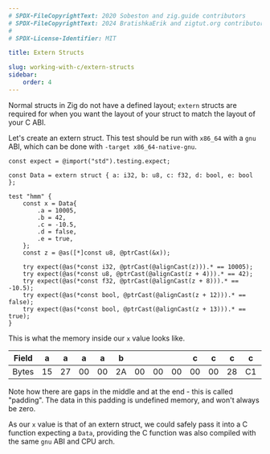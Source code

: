 ```yaml
---
# SPDX-FileCopyrightText: 2020 Sobeston and zig.guide contributors
# SPDX-FileCopyrightText: 2024 BratishkaErik and zigtut.org contributors
#
# SPDX-License-Identifier: MIT

title: Extern Structs

slug: working-with-c/extern-structs
sidebar:
    order: 4
---
```


Normal structs in Zig do not have a defined layout; `extern` structs are
required for when you want the layout of your struct to match the layout of your
C ABI.

Let's create an extern struct. This test should be run with `x86_64` with a
`gnu` ABI, which can be done with `-target x86_64-native-gnu`.

```zig
const expect = @import("std").testing.expect;

const Data = extern struct { a: i32, b: u8, c: f32, d: bool, e: bool };

test "hmm" {
    const x = Data{
        .a = 10005,
        .b = 42,
        .c = -10.5,
        .d = false,
        .e = true,
    };
    const z = @as([*]const u8, @ptrCast(&x));

    try expect(@as(*const i32, @ptrCast(@alignCast(z))).* == 10005);
    try expect(@as(*const u8, @ptrCast(@alignCast(z + 4))).* == 42);
    try expect(@as(*const f32, @ptrCast(@alignCast(z + 8))).* == -10.5);
    try expect(@as(*const bool, @ptrCast(@alignCast(z + 12))).* == false);
    try expect(@as(*const bool, @ptrCast(@alignCast(z + 13))).* == true);
}
```

This is what the memory inside our `x` value looks like.

| Field | a  | a  | a  | a  | b  |    |    |    | c  | c  | c  | c  | d  | e  |    |    |
| ----- | -- | -- | -- | -- | -- | -- | -- | -- | -- | -- | -- | -- | -- | -- | -- | -- |
| Bytes | 15 | 27 | 00 | 00 | 2A | 00 | 00 | 00 | 00 | 00 | 28 | C1 | 00 | 01 | 00 | 00 |

Note how there are gaps in the middle and at the end - this is called "padding".
The data in this padding is undefined memory, and won't always be zero.

As our `x` value is that of an extern struct, we could safely pass it into a C
function expecting a `Data`, providing the C function was also compiled with the
same `gnu` ABI and CPU arch.
